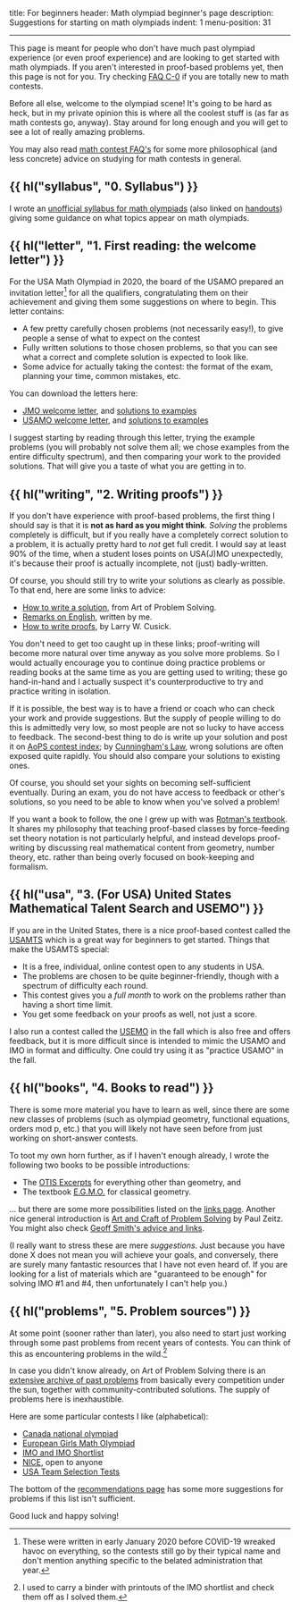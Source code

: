 title: For beginners
header: Math olympiad beginner's page
description: Suggestions for starting on math olympiads
indent: 1
menu-position: 31

---

This page is meant for people who don't have much
past olympiad experience (or even proof experience)
and are looking to get started with math olympiads.
If you aren't interested in proof-based problems yet,
then this page is not for you.
Try checking [FAQ C-0](faq-contest.html#C-0)
if you are totally new to math contests.

Before all else, welcome to the olympiad scene!
It's going to be hard as heck,
but in my private opinion this is where all the coolest stuff is
(as far as math contests go, anyway).
Stay around for long enough and
you will get to see a lot of really amazing problems.

You may also read [math contest FAQ's](faq-contest.html)
for some more philosophical (and less concrete) advice on studying
for math contests in general.

## {{ hl("syllabus", "0. Syllabus") }}

I wrote an [unofficial syllabus for math olympiads](handouts/Syllabus/Syllabus.pdf)
(also linked on [handouts](olympiad.html))
giving some guidance on what topics appear on math olympiads.

## {{ hl("letter", "1. First reading: the welcome letter") }}

For the USA Math Olympiad in 2020, the board of the USAMO
prepared an invitation letter[^covid] for all the qualifiers,
congratulating them on their achievement
and giving them some suggestions on where to begin.
This letter contains:

* A few pretty carefully chosen problems (not necessarily easy!),
	to give people a sense of what to expect on the contest
* Fully written solutions to those chosen problems,
	so that you can see what a correct and complete solution is expected to look like.
* Some advice for actually taking the contest:
	the format of the exam, planning your time, common mistakes, etc.

[^covid]: These were written in early January 2020
	before COVID-19 wreaked havoc on everything,
	so the contests still go by their typical name and don't mention
	anything specific to the belated administration that year.

You can download the letters here:

* [JMO welcome letter](static/welcome-jmo.pdf),
	and [solutions to examples](static/sol-welcome-jmo.pdf)
* [USAMO welcome letter](static/welcome-usamo.pdf),
	and [solutions to examples](static/sol-welcome-usamo.pdf)

I suggest starting by reading through this letter,
trying the example problems (you will probably not solve them all;
we chose examples from the entire difficulty spectrum),
and then comparing your work to the provided solutions.
That will give you a taste of what you are getting in to.

## {{ hl("writing", "2. Writing proofs") }}

If you don't have experience with proof-based problems,
the first thing I should say is that it is **not as hard as you might think**.
*Solving* the problems completely is difficult,
but if you really have a completely correct solution to a problem,
it is actually pretty hard to *not* get full credit.
I would say at least 90% of the time,
when a student loses points on USA(J)MO unexpectedly,
it's because their proof is actually incomplete, not (just) badly-written.

Of course, you should still try to write your solutions as clearly as possible.
To that end, here are some links to advice:

* [How to write a solution](https://aops.com/news/articles/how-to-write-a-solution),
	from Art of Problem Solving.
* [Remarks on English](handouts/english/english.pdf),
	written by me.
* [How to write proofs](https://zimmer.csufresno.edu/%7Elarryc/proofs/proofs.html),
	by Larry W. Cusick.

You don't need to get too caught up in these links;
proof-writing will become more natural over time anyway as you solve more problems.
So I would actually encourage you to continue doing practice problems
or reading books at the same time as you are getting used to writing;
these go hand-in-hand and I actually suspect it's counterproductive
to try and practice writing in isolation.

If it is possible, the best way is to have a friend or coach
who can check your work and provide suggestions.
But the supply of people willing to do this is admittedly very low,
so most people are not so lucky to have access to feedback.
The second-best thing to do is write up your solution
and post it on [AoPS contest index](https://aops.com/community/c13_contests);
by [Cunningham's Law](https://meta.wikimedia.org/wiki/Cunningham%27s_Law),
wrong solutions are often exposed quite rapidly.
You should also compare your solutions to existing ones.

Of course, you should set your sights on becoming self-sufficient eventually.
During an exam, you do not have access to feedback or other's solutions,
so you need to be able to know when you've solved a problem!

If you want a book to follow, the one I grew up with was
[Rotman's textbook](https://store.doverpublications.com/0486453065.html).
It shares my philosophy that teaching proof-based classes by
force-feeding set theory notation is not particularly helpful,
and instead develops proof-writing by discussing real mathematical content
from geometry, number theory, etc. rather than being overly focused
on book-keeping and formalism.

## {{ hl("usa", "3. (For USA) United States Mathematical Talent Search and USEMO") }}

If you are in the United States,
there is a nice proof-based contest called the [USAMTS](https://usamts.org/)
which is a great way for beginners to get started.
Things that make the USAMTS special:

* It is a free, individual, online contest open to any students in USA.
* The problems are chosen to be quite beginner-friendly,
	though with a spectrum of difficulty each round.
* This contest gives you a *full month* to work on the problems
	rather than having a short time limit.
* You get some feedback on your proofs as well, not just a score.

I also run a contest called the [USEMO](usemo.html) in the fall
which is also free and offers feedback,
but it is more difficult since is intended to mimic
the USAMO and IMO in format and difficulty.
One could try using it as "practice USAMO" in the fall.

## {{ hl("books", "4. Books to read") }}

There is some more material you have to learn as well,
since there are some new classes of problems
(such as olympiad geometry, functional equations, orders mod p, etc.)
that you will likely not have seen before from
just working on short-answer contests.

To toot my own horn further, as if I haven't enough already,
I wrote the following two books to be possible introductions:

* The [OTIS Excerpts](excerpts.html) for everything other than geometry, and
* The textbook [E.G.M.O.](geombook.html) for classical geometry.

... but there are some more possibilities listed
on the [links page](recommend.html).
Another nice general introduction is
[Art and Craft of Problem Solving][acops] by Paul Zeitz.
You might also check
[Geoff Smith's advice and links](https://people.bath.ac.uk/masgcs/advice.html).

[acops]: https://www.wiley.com/en-us/The+Art+and+Craft+of+Problem+Solving%2C+3rd+Edition-p-9781119239901

(I really want to stress these are mere *suggestions*.
Just because you have done X does not mean you will achieve your goals,
and conversely, there are surely many fantastic resources
that I have not even heard of.
If you are looking for a list of materials which are
"guaranteed to be enough" for solving IMO #1 and #4,
then unfortunately I can't help you.)

## {{ hl("problems", "5. Problem sources") }}

At some point (sooner rather than later),
you also need to start just working through some past problems
from recent years of contests.
You can think of this as encountering problems in the wild.[^binder]
[^binder]: I used to carry a binder with printouts
	of the IMO shortlist and check them off as I solved them.

In case you didn't know already,
on Art of Problem Solving there is an
[extensive archive of past problems](https://aops.com/community/c13_contests)
from basically every competition under the sun,
together with community-contributed solutions.
The supply of problems here is inexhaustible.

Here are some particular contests I like (alphabetical):

+ [Canada national olympiad](https://cms.math.ca/Competitions/CMO/)
+ [European Girls Math Olympiad](https://www.egmo.org/egmos/)
+ [IMO and IMO Shortlist](https://imo-official.org/problems.aspx)
+ [NICE](https://www.nicecontest.xyz), open to anyone
+ [USA Team Selection Tests](problems.html)

The bottom of the [recommendations page](recommend.html)
has some more suggestions for problems if this list isn't sufficient.

Good luck and happy solving!
